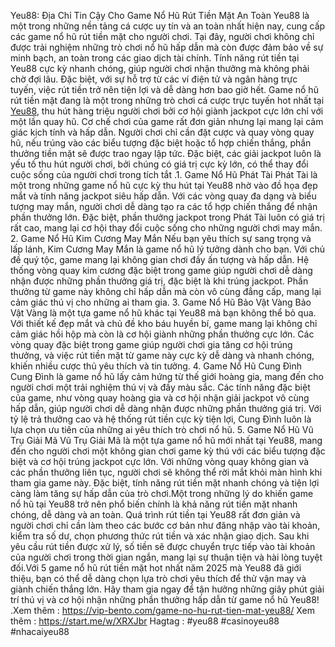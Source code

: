 Yeu88: Địa Chỉ Tin Cậy Cho Game Nổ Hũ Rút Tiền Mặt An Toàn
Yeu88 là một trong những nền tảng cá cược uy tín và an toàn nhất hiện nay, cung cấp các game nổ hũ rút tiền mặt cho người chơi. Tại đây, người chơi không chỉ được trải nghiệm những trò chơi nổ hũ hấp dẫn mà còn được đảm bảo về sự minh bạch, an toàn trong các giao dịch tài chính. Tính năng rút tiền tại Yeu88 cực kỳ nhanh chóng, giúp người chơi nhận thưởng mà không phải chờ đợi lâu. Đặc biệt, với sự hỗ trợ từ các ví điện tử và ngân hàng trực tuyến, việc rút tiền trở nên tiện lợi và dễ dàng hơn bao giờ hết.
Game nổ hũ rút tiền mặt đang là một trong những trò chơi cá cược trực tuyến hot nhất tại [Yeu88](https://vip-bento.com/), thu hút hàng triệu người chơi bởi cơ hội giành jackpot cực lớn chỉ với một lần quay hũ. Cơ chế chơi của game rất đơn giản nhưng lại mang lại cảm giác kịch tính và hấp dẫn. Người chơi chỉ cần đặt cược và quay vòng quay hũ, nếu trúng vào các biểu tượng đặc biệt hoặc tổ hợp chiến thắng, phần thưởng tiền mặt sẽ được trao ngay lập tức. Đặc biệt, các giải jackpot luôn là yếu tố thu hút người chơi, bởi chúng có giá trị cực kỳ lớn, có thể thay đổi cuộc sống của người chơi trong tích tắt
.1. Game Nổ Hũ Phát Tài
Phát Tài là một trong những game nổ hũ cực kỳ thu hút tại Yeu88 nhờ vào đồ họa đẹp mắt và tính năng jackpot siêu hấp dẫn. Với các vòng quay đa dạng và biểu tượng may mắn, người chơi dễ dàng tạo ra các tổ hợp chiến thắng để nhận phần thưởng lớn. Đặc biệt, phần thưởng jackpot trong Phát Tài luôn có giá trị rất cao, mang lại cơ hội thay đổi cuộc sống cho những người chơi may mắn.
2. Game Nổ Hũ Kim Cương May Mắn
Nếu bạn yêu thích sự sang trọng và lấp lánh, Kim Cương May Mắn là game nổ hũ lý tưởng dành cho bạn. Với chủ đề quý tộc, game mang lại không gian chơi đầy ấn tượng và hấp dẫn. Hệ thống vòng quay kim cương đặc biệt trong game giúp người chơi dễ dàng nhận được những phần thưởng giá trị, đặc biệt là khi trúng jackpot. Phần thưởng từ game này không chỉ hấp dẫn mà còn vô cùng đẳng cấp, mang lại cảm giác thú vị cho những ai tham gia.
3. Game Nổ Hũ Bảo Vật Vàng
Bảo Vật Vàng là một tựa game nổ hũ khác tại Yeu88 mà bạn không thể bỏ qua. Với thiết kế đẹp mắt và chủ đề kho báu huyền bí, game mang lại không chỉ cảm giác hồi hộp mà còn là cơ hội giành những phần thưởng cực lớn. Các vòng quay đặc biệt trong game giúp người chơi gia tăng cơ hội trúng thưởng, và việc rút tiền mặt từ game này cực kỳ dễ dàng và nhanh chóng, khiến nhiều cược thủ yêu thích và tin tưởng.
4. Game Nổ Hũ Cung Đình
Cung Đình là game nổ hũ lấy cảm hứng từ thế giới hoàng gia, mang đến cho người chơi một trải nghiệm thú vị và đầy màu sắc. Các tính năng đặc biệt của game, như vòng quay hoàng gia và cơ hội nhận giải jackpot vô cùng hấp dẫn, giúp người chơi dễ dàng nhận được những phần thưởng giá trị. Với tỷ lệ trả thưởng cao và hệ thống rút tiền cực kỳ tiện lợi, Cung Đình luôn là lựa chọn ưu tiên của những ai yêu thích trò chơi nổ hũ.
5. Game Nổ Hũ Vũ Trụ Giải Mã
Vũ Trụ Giải Mã là một tựa game nổ hũ mới nhất tại Yeu88, mang đến cho người chơi một không gian chơi game kỳ thú với các biểu tượng đặc biệt và cơ hội trúng jackpot cực lớn. Với những vòng quay không gian và các phần thưởng liên tục, người chơi sẽ không thể rời mắt khỏi màn hình khi tham gia game này. Đặc biệt, tính năng rút tiền mặt nhanh chóng và tiện lợi càng làm tăng sự hấp dẫn của trò chơi.Một trong những lý do khiến game nổ hũ tại Yeu88 trở nên phổ biến chính là khả năng rút tiền mặt nhanh chóng, dễ dàng và an toàn. Quá trình rút tiền tại Yeu88 rất đơn giản và người chơi chỉ cần làm theo các bước cơ bản như đăng nhập vào tài khoản, kiểm tra số dư, chọn phương thức rút tiền và xác nhận giao dịch. Sau khi yêu cầu rút tiền được xử lý, số tiền sẽ được chuyển trực tiếp vào tài khoản của người chơi trong thời gian ngắn, mang lại sự thuận tiện và hài lòng tuyệt đối.Với 5 game nổ hũ rút tiền mặt hot nhất năm 2025 mà Yeu88 đã giới thiệu, bạn có thể dễ dàng chọn lựa trò chơi yêu thích để thử vận may và giành chiến thắng lớn. Hãy tham gia ngay để tận hưởng những giây phút giải trí thú vị và cơ hội nhận những phần thưởng hấp dẫn từ game nổ hũ Yeu88!
.Xem thêm : https://vip-bento.com/game-no-hu-rut-tien-mat-yeu88/
Xem thêm : https://start.me/w/XRXJbr
Hagtag : #yeu88 #casinoyeu88 #nhacaiyeu88
